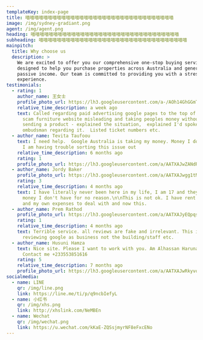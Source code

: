 ```yaml
---
templateKey: index-page
title: 喵喵喵喵喵喵喵喵喵喵喵喵喵喵喵喵喵喵喵喵喵喵喵喵喵喵喵喵喵喵喵喵喵
image: /img/sydney-gradiant.png
agent: /img/agent.png
heading: 喵喵喵喵喵喵喵喵喵喵喵喵喵喵喵喵喵喵喵喵喵喵喵喵喵喵喵喵喵喵喵喵喵
subheading: 喵喵喵喵喵喵喵喵喵喵喵喵喵喵喵喵喵喵喵喵喵喵喵喵喵喵喵喵喵喵喵喵喵
mainpitch:
  title: Why choose us
  description: >
    We are excited to offer you our comprehensive one-stop buying service,
    designed to help you purchase properties across Australia and generate
    passive income. Our team is committed to providing you with a stress-free
    experience.
testimonials:
  - rating: 1
    author_name: 王女士
    profile_photo_url: https://lh3.googleusercontent.com/a-/AOh14GhGGmTmvtD34HiRgwHdXVJUTzVbxpsk5_JnNKM5MA=s128-c0x00000000-cc-rp-mo
    relative_time_description: a week ago
    text: Called regarding paid advertising google pages to the top of its site of a
      scam furniture website misleading and taking peoples money without ever
      sending a product - explained the situation,  explained I'd spoken to an
      ombudsman regarding it.  Listed ticket numbers etc.
  - author_name: Tevita Taufoou
    text: I need help.  Google Australia is taking my money. Money I don't have any
      I am having trouble sorting this issue out
    relative_time_description: 6 months ago
    rating: 1
    profile_photo_url: https://lh3.googleusercontent.com/a/AATXAJwZANdRSSg96QeZG--6BazG5uv_BJMIvpZGqwSz=s128-c0x00000000-cc-rp-mo
  - author_name: Jordy Baker
    profile_photo_url: https://lh3.googleusercontent.com/a/AATXAJwgg1tM4aVA4nJCMjlfJtHtFZuxF475Vb6tT74S=s128-c0x00000000-cc-rp-mo
    rating: 3
    relative_time_description: 4 months ago
    text: I have literally never been here in my life, I am 17 and they are taking
      money I don't have for no reason.\n\nThis is not ok. I have rent to pay
      and my own expenses to deal with and now this.
  - author_name: Prem Rathod
    profile_photo_url: https://lh3.googleusercontent.com/a/AATXAJyEQpqs4YvPPzMPG2dnnRTFPC4jxJfn8YXnm2gz=s128-c0x00000000-cc-rp-mo
    rating: 1
    relative_time_description: 4 months ago
    text: Terrible service. all reviews are fake and irrelevant. This is about
      reviewing google as business not the building/staff etc.
  - author_name: Husuni Hamza
    text: Nice site. Please I want to work with you. Am Alhassan Haruna, from Ghana.
      Contact me +233553851616
    rating: 5
    relative_time_description: 7 months ago
    profile_photo_url: https://lh3.googleusercontent.com/a/AATXAJwRkyvoSlgd06ahkF9XI9D39o6Zc_Oycm5EKuRg=s128-c0x00000000-cc-rp-mo
socialmedia:
  - name: LINE
    qr: /img/line.png
    link: https://line.me/ti/p/q9ncbIefyL
  - name: 小红书
    qr: /img/xhs.png
    link: http://xhslink.com/NeMBEn
  - name: Wechat
    qr: /img/wechat.png
    link: https://u.wechat.com/kKaE-ZQSsjmyrNF8eFxcENo
---
```

